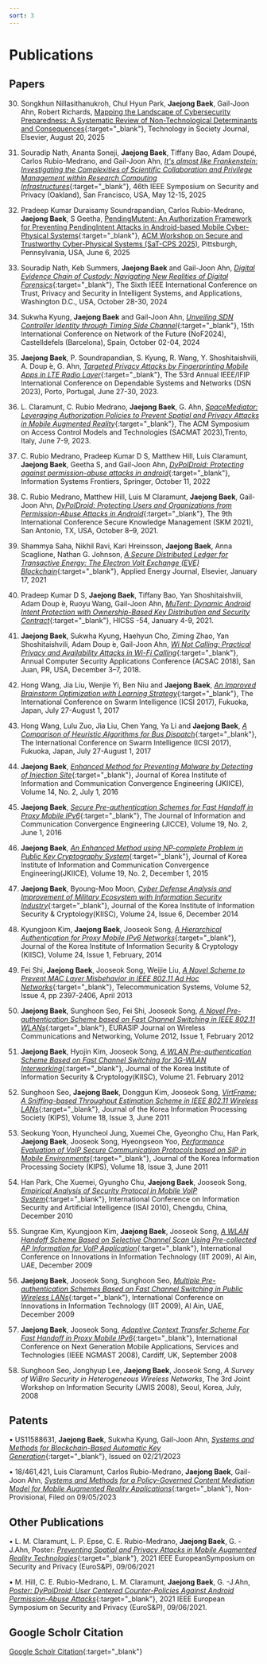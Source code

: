 ```yaml
---
sort: 3
---
```

# Publications


## Papers 
30. Songkhun Nillasithanukroh, Chul Hyun Park, **Jaejong Baek**, Gail-Joon Ahn, Robert Richards, [Mapping the Landscape of Cybersecurity Preparedness: A Systematic Review of Non-Technological Determinants and Consequences](../papers/tis_2025.pdf){:target="_blank"}, Technology in Society Journal, Elsevier, August 20, 2025

29.  Souradip Nath, Ananta Soneji, **Jaejong Baek**, Tiffany Bao, Adam Doupé, Carlos Rubio-Medrano, and Gail-Joon Ahn, [*It's almost like Frankenstein: Investigating the Complexities
of Scientific Collaboration and Privilege Management within Research
Computing Infrastructures*](../papers/sp2025.pdf){:target="_blank"}, 46th IEEE Symposium on
Security and Privacy (Oakland), San Francisco, USA, May 12-15, 2025

28. Pradeep Kumar Duraisamy Soundrapandian, Carlos Rubio-Medrano, **Jaejong Baek**, S Geetha, [PendingMutent: An Authorization Framework for Preventing PendingIntent Attacks in Android-based Mobile Cyber-Physical Systems](../papers/pending-mutent-satcps2025.pdf){:target="_blank"}, [ACM Workshop on Secure and Trustworthy Cyber-Physical Systems (SaT-CPS 2025)](https://sites.google.com/view/sat-cps-2025), Pittsburgh, Pennsylvania, USA, June 6, 2025

27. Souradip Nath, Keb Summers, **Jaejong Baek** and Gail-Joon Ahn, [*Digital Evidence Chain of Custody: Navigating New Realities of Digital Forensics*](../papers/tps2024.pdf){:target="_blank"}, The Sixth IEEE International Conference on Trust, Privacy and Security in Intelligent Systems, and Applications, Washington D.C., USA, October 28-30, 2024 

26. Sukwha Kyung, **Jaejong Baek** and Gail-Joon Ahn, [*Unveiling SDN Controller Identity through Timing Side Channel*](../papers/nof2024.pdf){:target="_blank"}, 15th International Conference on Network of the Future (NoF2024), Castelldefels (Barcelona), Spain, October 02-04, 2024

24. **Jaejong Baek**, P. Soundrapandian, S. Kyung, R. Wang, Y. Shoshitaishvili, A. Doup ́e, G. Ahn, [*Targeted Privacy Attacks by Fingerprinting Mobile Apps in LTE Radio Layer*](../papers/dsn23.pdf){:target="_blank"}, The 53rd Annual IEEE/IFIP International Conference on Dependable Systems and Networks (DSN 2023), Porto, Portugal, June 27-30, 2023.

23. L. Claramunt, C. Rubio Medrano, **Jaejong Baek**, G. Ahn, [*SpaceMediator: Leveraging Authorization Policies to Prevent Spatial and Privacy Attacks in Mobile Augmented Reality*](../papers/sacmat23.pdf){:target="_blank"}, The ACM Symposium on Access Control Models and Technologies (SACMAT 2023),Trento, Italy, June 7-9, 2023.

22. C. Rubio Medrano, Pradeep Kumar D S, Matthew Hill, Luis Claramunt, **Jaejong Baek**, Geetha S, and Gail-Joon Ahn, [*DyPolDroid: Protecting against permission-abuse attacks in android*](../papers/Dypoldroid_IF2023.pdf){:target="_blank"}, Information Systems Frontiers, Springer, October 11, 2022

21. C. Rubio Medrano, Matthew Hill, Luis M Claramunt, **Jaejong Baek**, Gail-Joon Ahn, [*DyPolDroid: Protecting Users and Organizations from Permission-Abuse Attacks in Android*](../papers/Dypoldroid_skm.pdf){:target="_blank"}, The 9th International Conference Secure Knowledge Management (SKM 2021), San Antonio, TX, USA, October 8–9, 2021.

20. Shammya Saha, Nikhil Ravi, Kari Hreinsson, **Jaejong Baek**, Anna Scaglione, Nathan G. Johnson, [*A Secure Distributed Ledger for Transactive Energy: The Electron Volt Exchange (EVE) Blockchain*](../papers/energy2021.pdf){:target="_blank"}, Applied Energy Journal, Elsevier, January 17, 2021

19. Pradeep Kumar D S, **Jaejong Baek**, Tiffany Bao, Yan Shoshitaishvili, Adam Doup ́e, Ruoyu Wang, Gail-Joon Ahn, [*MuTent: Dynamic Android Intent Protection with Ownership-Based Key Distribution and Security Contract*](../papers/MuTent.pdf){:target="_blank"}, HICSS -54, January 4-9, 2021.

18. **Jaejong Baek**, Sukwha Kyung, Haehyun Cho, Ziming Zhao, Yan Shoshitaishvili, Adam Doup ́e, Gail-Joon Ahn, [*Wi Not Calling: Practical Privacy and Availability Attacks in Wi-Fi Calling*](../papers/wi_not_calling-acsac18.pdf){:target="_blank"}, Annual Computer Security Applications Conference (ACSAC 2018), San Juan, PR, USA, December 3–7, 2018.

17. Hong Wang, Jia Liu, Wenjie Yi, Ben Niu and **Jaejong Baek**, [*An Improved Brainstorm Optimization with Learning Strategy*](../papers/Brain2017-2.pdf){:target="_blank"}, The International Conference on Swarm Intelligence (ICSI 2017), Fukuoka, Japan, July 27-August 1, 2017

16. Hong Wang, Lulu Zuo, Jia Liu, Chen Yang, Ya Li and **Jaejong Baek**, [*A Comparison of Heuristic Algorithms for Bus Dispatch*](../papers/Bus_Dispatch_2017-2.pdf){:target="_blank"}, The International Conference on Swarm Intelligence (ICSI 2017), Fukuoka, Japan, July 27-August 1, 2017

15. **Jaejong Baek**, [*Enhanced Method for Preventing Malware by Detecting of Injection Site*](https://www.kci.go.kr/kciportal/ci/sereArticleSearch/ciSereArtiView.kci?sereArticleSearchBean.artiId=ART002131186){:target="_blank"}, Journal of Korea Institute of Information and Communication Convergence Engineering (JKIICE), Volume 14, No. 2, July 1, 2016

14. **Jaejong Baek**, [*Secure Pre-authentication Schemes for Fast Handoff in Proxy Mobile IPv6*](https://www.kci.go.kr/kciportal/ci/sereArticleSearch/ciSereArtiView.kci?sereArticleSearchBean.artiId=ART002121367){:target="_blank"}, The Journal of Information and Communication Convergence Engineering (JICCE), Volume 19, No. 2, June 1, 2016

13. **Jaejong Baek**, [*An Enhanced Method using NP-complete Problem in Public Key Cryptography System*](https://www.kci.go.kr/kciportal/ci/sereArticleSearch/ciSereArtiView.kci?sereArticleSearchBean.artiId=ART002061734){:target="_blank"}, Journal of Korea Institute of Information and Communication Convergence Engineering(JKIICE), Volume 19, No. 2, December 1, 2015

12. **Jaejong Baek**, Byoung-Moo Moon, [*Cyber Defense Analysis and Improvement of Military Ecosystem with Information Security Industry*](https://www.kci.go.kr/kciportal/ci/sereArticleSearch/ciSereArtiView.kci?sereArticleSearchBean.artiId=ART001948814){:target="_blank"}, Journal of the Korea Institute of Information Security & Cryptology(KIISC), Volume 24, Issue 6, December 2014

11. Kyungjoon Kim, **Jaejong Baek**, Jooseok Song, [*A Hierarchical Authentication for Proxy Mobile IPv6 Networks*](https://www.kci.go.kr/kciportal/ci/sereArticleSearch/ciSereArtiView.kci?sereArticleSearchBean.artiId=ART001854069){:target="_blank"}, Journal of the Korea Institute of Information Security & Cryptology (KIISC), Volume 24, Issue 1, February, 2014

10. Fei Shi, **Jaejong Baek**, Jooseok Song, Weijie Liu, [*A Novel Scheme to Prevent MAC Layer Misbehavior in IEEE 802.11 Ad Hoc Networks*](../papers/mac2013.pdf){:target="_blank"}, Telecommunication Systems, Volume 52, Issue 4, pp 2397-2406, April 2013
 
9. **Jaejong Baek**, Sunghoon Seo, Fei Shi, Jooseok Song, [*A Novel Pre-authentication Scheme based on Fast Channel Switching in IEEE 802.11 WLANs*](../papers/pre_auth2012.pdf){:target="_blank"}, EURASIP Journal on Wireless Communications and Networking, Volume 2012, Issue 1, February 2012

8. **Jaejong Baek**, Hyojin Kim, Jooseok Song, [*A WLAN Pre-authentication Scheme Based on Fast Channel Switching for 3G-WLAN Interworking*](https://www.kci.go.kr/kciportal/ci/sereArticleSearch/ciSereArtiView.kci?sereArticleSearchBean.artiId=ART001562564){:target="_blank"}, Journal of the Korea Institute of Information Security & Cryptology(KIISC), Volume 21. February 2012

7. Sunghoon Seo, **Jaejong Baek**, Donggun Kim, Jooseok Song, [*VirtFrame: A Sniffing-based Throughput Estimation Scheme in IEEE 802.11 Wireless LANs*](https://www.kci.go.kr/kciportal/ci/sereArticleSearch/ciSereArtiView.kci?sereArticleSearchBean.artiId=ART001563633){:target="_blank"}, Journal of the Korea Information Processing Society (KIPS), Volume 18, Issue 3, June 2011

6. Seokung Yoon, Hyuncheol Jung, Xuemei Che, Gyeongho Chu, Han Park, **Jaejong Baek**, Jooseok Song, Hyeongseon Yoo, [*Performance Evaluation of VoIP Secure Communication Protocols based on SIP in Mobile Environments*](https://www.kci.go.kr/kciportal/ci/sereArticleSearch/ciSereArtiView.kci?sereArticleSearchBean.artiId=ART001563554){:target="_blank"}, Journal of the Korea Information Processing Society (KIPS), Volume 18, Issue 3, June 2011

5. Han Park, Che Xuemei, Gyungho Chu, **Jaejong Baek**, Jooseok Song, [*Empirical Analysis of Security Protocol in Mobile VoIP System*](../papers/voip2010.pdf){:target="_blank"}, International Conference on Information Security and Artificial Intelligence (ISAI 2010), Chengdu, China, December 2010 

4. Sungrae Kim, Kyungjoon Kim, **Jaejong Baek**, Jooseok Song, [*A WLAN Handoff Scheme Based on Selective Channel Scan Using Pre-collected AP Information for VoIP Application*](../papers/selective_channel_scan2009.pdf){:target="_blank"}, International Conference on Innovations in Information Technology (IIT 2009), Al Ain, UAE, December 2009

3. **Jaejong Baek**, Jooseok Song, Sunghoon Seo, [*Multiple Pre-authentication Schemes Based on Fast Channel Switching in Public Wireless LANs*](../papers/Multiple_preauthentication2009.pdf){:target="_blank"}, International Conference on Innovations in Information Technology (IIT 2009), Al Ain, UAE, December 2009

2. **Jaejong Baek**, Jooseok Song, [*Adaptive Context Transfer Scheme For Fast Handoff in Proxy Mobile IPv6*](../papers/Adaptive_Context2008.pdf){:target="_blank"}, International Conference on Next Generation Mobile Applications, Services and Technologies (IEEE NGMAST 2008), Cardiff, UK, September 2008

1. Sunghoon Seo, Jonghyup Lee, **Jaejong Baek**, Jooseok Song, *A Survey of WiBro Security in Heterogeneous Wireless Networks*, The 3rd Joint Workshop on Information Security (JWIS 2008), Seoul, Korea, July, 2008

## Patents

• US11588631, **Jaejong Baek**, Sukwha Kyung, Gail-Joon Ahn, [*Systems and Methods for Blockchain-Based Automatic Key Generation*](https://patents.google.com/patent/US11588631B2/en?q=(baek)&inventor=jaejong&oq=jaejong+baek){:target="_blank"}, Issued on 02/21/2023

• 18/461,421, Luis Claramunt, Carlos Rubio-Medrano, **Jaejong Baek**, Gail-Joon Ahn, [*Systems and Methods for a Policy-Governed Content Mediation Model for Mobile Augmented Reality Applications*](https://patentcenter.uspto.gov/applications/18461421/ifw/docs?application=){:target="_blank"}, Non-Provisional, Filed on 09/05/2023

## Other Publications

• L. M. Claramunt, L. P. Epse, C. E. Rubio-Medrano, **Jaejong Baek**, G. -J.Ahn, Poster: [*Preventing Spatial and Privacy Attacks in Mobile Augmented Reality Technologies*](../papers/Poster_Preventing.pdf){:target="_blank"}, 2021 IEEE EuropeanSymposium on Security and Privacy (EuroS&P), 09/06/2021

• M. Hill, C. E. Rubio-Medrano, L. M. Claramunt, **Jaejong Baek**, G. -J.Ahn, [*Poster: DyPolDroid: User Centered Counter-Policies Against Android Permission-Abuse Attacks*](../papers/Poster_DyPolDroid.pdf){:target="_blank"}, 2021 IEEE European Symposium on Security and Privacy (EuroS&P), 09/06/2021.

## Google Scholr Citation

[Google Scholr Citation](https://scholar.google.co.kr/citations?hl=en&user=56y8y6QAAAAJ&view_op=list_works&gmla=AJsN-F5y7C5W0lHspHMOuILg29eq-5IKCSgj3wYqkqcem6UzzDyj_V1CuNLZoiqTIjHBJJ63CATwbB7jK7oRChbO3d-Z2W7mhPFp6531_LQgcQDWpl66t-LC7LdKPh1zvNPb9wlDJL3oEESK22xwd-LmnTEPRr_Rtp9h7FYIUaTgaqJ0uVupVGAzpCpVXH1jwdxNaqWiHUIk&authuser=0){:target="_blank"}
